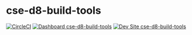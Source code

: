 # cse-d8-build-tools

[![CircleCI](https://circleci.com/gh/geraldvillorente/cse-d8-build-tools.svg?style=shield)](https://circleci.com/gh/geraldvillorente/cse-d8-build-tools)
[![Dashboard cse-d8-build-tools](https://img.shields.io/badge/dashboard-cse_d8_build_tools-yellow.svg)](https://dashboard.pantheon.io/sites/efccb8a3-cc11-4136-937c-5b30cd505e42#dev/code)
[![Dev Site cse-d8-build-tools](https://img.shields.io/badge/site-cse_d8_build_tools-blue.svg)](http://dev-cse-d8-build-tools.pantheonsite.io/)